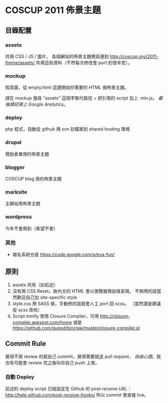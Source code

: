 COSCUP 2011 佈景主題
===================

## 目錄配置

### assets

共用 CSS / JS / 圖片，
各個網站的佈景主題應該連到 http://coscup.org/2011-theme/assets/
共用這些資料（不然每次修改會 port 的很辛苦）。

### mockup

假頁面，從 empty.html 這邊開始抄需要的 HTML 做佈景主題。

請在 mockup 搜尋 "assets" 這個字取代路徑 + 把引用的 script 加上 .min.js。
*最後請記得上 Google Analytics*。

### deploy

php 程式，自動從 github 用 svn 拉檔案到 shared hosting 環境

### drupal

贊助表單用的佈景主題

### blogger

COSCUP blog 用的佈景主題

### marksite

主網站用佈景主題

### wordpress

今年不會用到（希望不會）

### 其他

* 報名系統也是 https://code.google.com/p/eva-fun/

## 原則

1. assets 共用（如前述）
2. 沒有用 CSS Reset，故內文的 HTML 會以瀏覽器預設值呈現。
不夠用的話當然歡迎自己加 site-specific style
3. style.css 用 SASS 做，手動修的話我會人工 port 回 scss。
（當然還是建議從 scss 改啦）
4. Script minify 使用 Closure Complier，可用 http://closure-compiler.appspot.com/home 
或是 https://github.com/gugod/bin/raw/master/closure-compiler.pl

## Commit Rule

覺得不用 review 的就自己 commit，覺得需要就送 pull request，
*自由心證*。我也有可能會 review 完之後叫你自己 push 上來。

### 自動 Deploy

前述的 deploy script 已經設定在 Github 的 post-receive URL：
http://help.github.com/post-receive-hooks/
所以 commit 會直接 live。